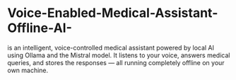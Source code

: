 # Voice-Enabled-Medical-Assistant-Offline-AI-
 is an intelligent, voice-controlled medical assistant powered by local AI using Ollama and the Mistral model. It listens to your voice, answers medical queries, and stores the responses — all running completely offline on your own machine.
